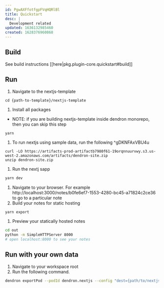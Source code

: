 ```yaml
---
id: PgwAXFfotfgpFVqHQRlBl
title: Quickstart
desc: |
  Development related
updated: 1636132985460
created: 1628376960868
---
```


## Build

See build instructions [[here|pkg.plugin-core.quickstart#build]] 

## Run
<!-- How to run the program from the current source code -->
1. Navigate to the nextjs-template
  ```
  cd {path-to-template}/nextjs-template
  ```
1. Install all packages
  - NOTE: if you are building nextjs-template inside dendron monorepo, then you can skip this step 
  ```
  yarn
  ```
1. To run nextjs using sample data, run the following ^gDKNFAxVBU4u
  ```
  curl -LO https://artifacts-prod-artifactb7980f61-19orqnnuurvwy.s3.us-west-2.amazonaws.com/artifacts/dendron-site.zip 
  unzip dendron-site.zip
  ```
1. Run the nextj sapp
  ```sh
  yarn dev
  ```
1. Navigate to your browser. For example http://localhost:3000/notes/b0fe6ef7-1553-4280-bc45-a71824c2ce36 to go to a particular note
1. Build your notes for static hosting
  ```sh
  yarn export
  ```
1. Preview your statically hosted notes 
  ```sh
  cd out
  python -m SimpleHTTPServer 8000
  # open localhost:8000 to see your notes
  ```

## Run with your own data
1. Navigate to your workspace root
1. Run the following command. 
  ```sh
  dendron exportPod --podId dendron.nextjs --config "dest={path/to/nextjs-template}"
  ```

